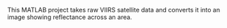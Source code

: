 This MATLAB project takes raw VIIRS satellite data and converts it into an image showing reflectance across an area.
